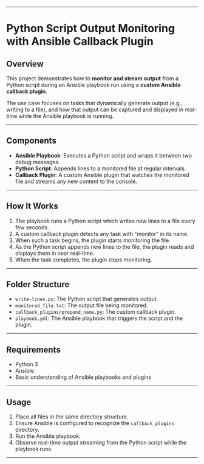 

---

# Python Script Output Monitoring with Ansible Callback Plugin

## Overview

This project demonstrates how to **monitor and stream output** from a Python script during an Ansible playbook run using a **custom Ansible callback plugin**.

The use case focuses on tasks that dynamically generate output (e.g., writing to a file), and how that output can be captured and displayed in real-time while the Ansible playbook is running.

---

## Components

- **Ansible Playbook**: Executes a Python script and wraps it between two debug messages.
- **Python Script**: Appends lines to a monitored file at regular intervals.
- **Callback Plugin**: A custom Ansible plugin that watches the monitored file and streams any new content to the console.

---

## How It Works

1. The playbook runs a Python script which writes new lines to a file every few seconds.
2. A custom callback plugin detects any task with "monitor" in its name.
3. When such a task begins, the plugin starts monitoring the file.
4. As the Python script appends new lines to the file, the plugin reads and displays them in near real-time.
5. When the task completes, the plugin stops monitoring.

---

## Folder Structure

- `write-lines.py`: The Python script that generates output.
- `monitored_file.txt`: The output file being monitored.
- `callback_plugins/prepend_name.py`: The custom callback plugin.
- `playbook.yml`: The Ansible playbook that triggers the script and the plugin.

---

## Requirements

- Python 3
- Ansible
- Basic understanding of Ansible playbooks and plugins

---

## Usage

1. Place all files in the same directory structure.
2. Ensure Ansible is configured to recognize the `callback_plugins` directory.
3. Run the Ansible playbook.
4. Observe real-time output streaming from the Python script while the playbook runs.

---


